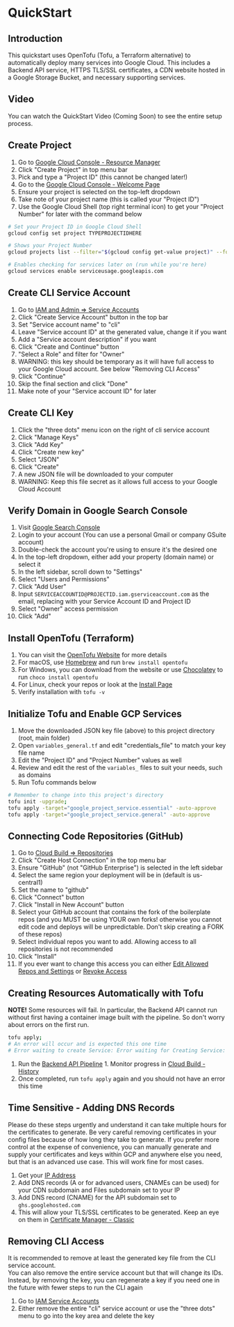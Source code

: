 # QuickStart

## Introduction

This quickstart uses OpenTofu (Tofu, a Terraform alternative) to automatically deploy many services into Google Cloud. This includes a Backend API service, HTTPS TLS/SSL certificates, a CDN website hosted in a Google Storage Bucket, and necessary supporting services.

## Video

You can watch the QuickStart Video (Coming Soon) to see the entire setup process.

## Create Project

1. Go to [Google Cloud Console - Resource Manager](https://console.cloud.google.com/cloud-resource-manager)
1. Click "Create Project" in top menu bar
1. Pick and type a "Project ID" (this cannot be changed later!)
1. Go to the [Google Cloud Console - Welcome Page](https://console.cloud.google.com/welcome)
1. Ensure your project is selected on the top-left dropdown
1. Take note of your project name (this is called your "Project ID")
1. Use the Google Cloud Shell (top right terminal icon) to get your "Project Number" for later with the command below

```bash
# Set your Project ID in Google Cloud Shell
gcloud config set project TYPEPROJECTIDHERE

# Shows your Project Number
gcloud projects list --filter="$(gcloud config get-value project)" --format="value(PROJECT_NUMBER)"

# Enables checking for services later on (run while you're here)
gcloud services enable serviceusage.googleapis.com
```

## Create CLI Service Account

1. Go to [IAM and Admin => Service Accounts](https://console.cloud.google.com/iam-admin/serviceaccounts)
1. Click "Create Service Account" button in the top bar
1. Set "Service account name" to "cli"
1. Leave "Service account ID" at the generated value, change it if you want
1. Add a "Service account description" if you want
1. Click "Create and Continue" button
1. "Select a Role" and filter for "Owner"
1. WARNING: this key should be temporary as it will have full access to your Google Cloud account. See below "Removing CLI Access"
1. Click "Continue"
1. Skip the final section and click "Done"
1. Make note of your "Service account ID" for later

## Create CLI Key

1. Click the "three dots" menu icon on the right of cli service account
1. Click "Manage Keys"
1. Click "Add Key"
1. Click "Create new key"
1. Select "JSON"
1. Click "Create"
1. A new JSON file will be downloaded to your computer
1. WARNING: Keep this file secret as it allows full access to your Google Cloud Account

## Verify Domain in Google Search Console

1. Visit [Google Search Console](https://search.google.com/search-console)
1. Login to your account (You can use a personal Gmail or company GSuite account)
1. Double-check the account you're using to ensure it's the desired one
1. In the top-left dropdown, either add your property (domain name) or select it
1. In the left sidebar, scroll down to "Settings"
1. Select "Users and Permissions"
1. Click "Add User"
1. Input `SERVICEACCOUNTID@PROJECTID.iam.gserviceaccount.com` as the email, replacing with your Service Account ID and Project ID
1. Select "Owner" access permission
1. Click "Add"

## Install OpenTofu (Terraform)

1. You can visit the [OpenTofu Website](https://opentofu.org/) for more details
1. For macOS, use [Homebrew](https://brew.sh/) and run `brew install opentofu`
1. For Windows, you can download from the website or use [Chocolatey](https://chocolatey.org/) to run `choco install opentofu`
1. For Linux, check your repos or look at the [Install Page](https://opentofu.org/docs/intro/install/)
1. Verify installation with `tofu -v`

## Initialize Tofu and Enable GCP Services

1. Move the downloaded JSON key file (above) to this project directory (root, main folder)
1. Open `variables_general.tf` and edit "credentials_file" to match your key file name
1. Edit the "Project ID" and "Project Number" values as well
1. Review and edit the rest of the `variables_` files to suit your needs, such as domains
1. Run Tofu commands below

```bash
# Remember to change into this project's directory
tofu init -upgrade;
tofu apply -target="google_project_service.essential" -auto-approve
tofu apply -target="google_project_service.general" -auto-approve
```

## Connecting Code Repositories (GitHub)

1. Go to [Cloud Build => Repositories](https://console.cloud.google.com/cloud-build/repositories/2nd-gen)
1. Click "Create Host Connection" in the top menu bar
1. Ensure "GitHub" (not "GitHub Enterprise") is selected in the left sidebar
1. Select the same region your deployment will be in (default is us-central1)
1. Set the name to "github"
1. Click "Connect" button
1. Click "Install in New Account" button
1. Select your GitHub account that contains the fork of the boilerplate repos (and you MUST be using YOUR own forks! otherwise you cannot edit code and deploys will be unpredictable. Don't skip creating a FORK of these repos)
1. Select individual repos you want to add. Allowing access to all repositories is not recommended
1. Click "Install"
1. If you ever want to change this access you can either [Edit Allowed Repos and Settings](https://github.com/settings/installations) or [Revoke Access](https://github.com/settings/apps/authorizations)

## Creating Resources Automatically with Tofu

**NOTE!** Some resources will fail. In particular, the Backend API cannot run without first having a container image built with the pipeline. So don't worry about errors on the first run.

```bash
tofu apply;
# An error will occur and is expected this one time
# Error waiting to create Service: Error waiting for Creating Service: Error code 13
```

1. Run the [Backend API Pipeline](https://console.cloud.google.com/cloud-build/triggers) 1. Monitor progress in [Cloud Build - History](https://console.cloud.google.com/cloud-build/builds)
1. Once completed, run `tofu apply` again and you should not have an error this time

## Time Sensitive - Adding DNS Records

Please do these steps urgently and understand it can take multiple hours for the certificates to generate. Be very careful removing certificates in your config files because of how long they take to generate. If you prefer more control at the expense of convenience, you can manually generate and supply your certificates and keys within GCP and anywhere else you need, but that is an advanced use case. This will work fine for most cases.

1. Get your [IP Address](https://console.cloud.google.com/networking/addresses/list)
1. Add DNS records (A or for advanced users, CNAMEs can be used) for your CDN subdomain and Files subdomain set to your IP
1. Add DNS record (CNAME) for the API subdomain set to `ghs.googlehosted.com`
1. This will allow your TLS/SSL certificates to be generated. Keep an eye on them in [Certificate Manager - Classic](https://console.cloud.google.com/security/ccm/list/lbCertificates)

## Removing CLI Access

It is recommended to remove at least the generated key file from the CLI service account.  
You can also remove the entire service account but that will change its IDs.  
Instead, by removing the key, you can regenerate a key if you need one in the future with fewer steps to run the CLI again

1. Go to [IAM Service Accounts](https://console.cloud.google.com/iam-admin/serviceaccounts)
1. Either remove the entire "cli" service account or use the "three dots" menu to go into the key area and delete the key
